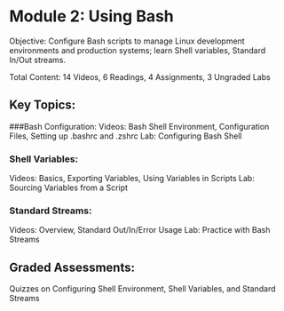 # Module 2: Using Bash

Objective: Configure Bash scripts to manage Linux development environments and production systems; learn Shell variables, Standard In/Out streams.

Total Content: 14 Videos, 6 Readings, 4 Assignments, 3 Ungraded Labs

## Key Topics:

###Bash Configuration:
Videos: Bash Shell Environment, Configuration Files, Setting up .bashrc and .zshrc
Lab: Configuring Bash Shell

### Shell Variables:
Videos: Basics, Exporting Variables, Using Variables in Scripts
Lab: Sourcing Variables from a Script

### Standard Streams:
Videos: Overview, Standard Out/In/Error Usage
Lab: Practice with Bash Streams

## Graded Assessments:
Quizzes on Configuring Shell Environment, Shell Variables, and Standard Streams